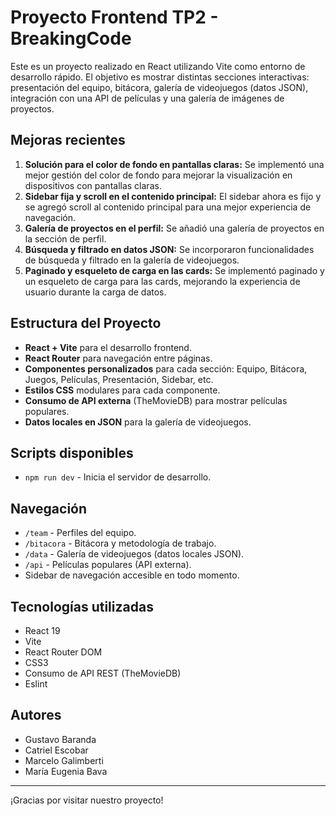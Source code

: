 # Proyecto Frontend TP2 - BreakingCode

Este es un proyecto realizado en React utilizando Vite como entorno de desarrollo rápido. El objetivo es mostrar distintas secciones interactivas: presentación del equipo, bitácora, galería de videojuegos (datos JSON), integración con una API de películas y una galería de imágenes de proyectos.

## Mejoras recientes

1. **Solución para el color de fondo en pantallas claras:** Se implementó una mejor gestión del color de fondo para mejorar la visualización en dispositivos con pantallas claras.
2. **Sidebar fija y scroll en el contenido principal:** El sidebar ahora es fijo y se agregó scroll al contenido principal para una mejor experiencia de navegación.
3. **Galería de proyectos en el perfil:** Se añadió una galería de proyectos en la sección de perfil.
4. **Búsqueda y filtrado en datos JSON:** Se incorporaron funcionalidades de búsqueda y filtrado en la galería de videojuegos.
5. **Paginado y esqueleto de carga en las cards:** Se implementó paginado y un esqueleto de carga para las cards, mejorando la experiencia de usuario durante la carga de datos.

## Estructura del Proyecto

- **React + Vite** para el desarrollo frontend.
- **React Router** para navegación entre páginas.
- **Componentes personalizados** para cada sección: Equipo, Bitácora, Juegos, Películas, Presentación, Sidebar, etc.
- **Estilos CSS** modulares para cada componente.
- **Consumo de API externa** (TheMovieDB) para mostrar películas populares.
- **Datos locales en JSON** para la galería de videojuegos.

## Scripts disponibles

- `npm run dev` - Inicia el servidor de desarrollo.


## Navegación

- `/team` - Perfiles del equipo.
- `/bitacora` - Bitácora y metodología de trabajo.
- `/data` - Galería de videojuegos (datos locales JSON).
- `/api` - Películas populares (API externa).
- Sidebar de navegación accesible en todo momento.

## Tecnologías utilizadas

- React 19
- Vite
- React Router DOM
- CSS3
- Consumo de API REST (TheMovieDB)
- Eslint

## Autores

- Gustavo Baranda
- Catriel Escobar
- Marcelo Galimberti
- María Eugenia Bava

---

¡Gracias por visitar nuestro proyecto!
